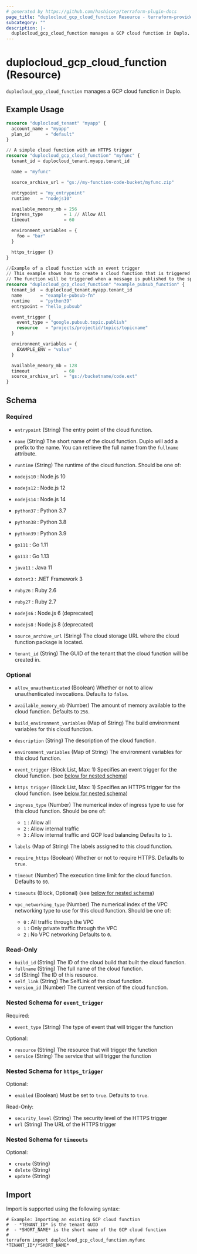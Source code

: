 ```yaml
---
# generated by https://github.com/hashicorp/terraform-plugin-docs
page_title: "duplocloud_gcp_cloud_function Resource - terraform-provider-duplocloud"
subcategory: ""
description: |-
  duplocloud_gcp_cloud_function manages a GCP cloud function in Duplo.
---
```


# duplocloud_gcp_cloud_function (Resource)

`duplocloud_gcp_cloud_function` manages a GCP cloud function in Duplo.

## Example Usage

```terraform
resource "duplocloud_tenant" "myapp" {
  account_name = "myapp"
  plan_id      = "default"
}

// A simple cloud function with an HTTPS trigger
resource "duplocloud_gcp_cloud_function" "myfunc" {
  tenant_id = duplocloud_tenant.myapp.tenant_id

  name = "myfunc"

  source_archive_url = "gs://my-function-code-bucket/myfunc.zip"

  entrypoint = "my_entrypoint"
  runtime    = "nodejs10"

  available_memory_mb = 256
  ingress_type        = 1 // Allow All
  timeout             = 60

  environment_variables = {
    foo = "bar"
  }

  https_trigger {}
}

//Example of a cloud function with an event trigger
// This example shows how to create a cloud function that is triggered by a Pub/Sub event
// The function will be triggered when a message is published to the specified Pub/Sub topic
resource "duplocloud_gcp_cloud_function" "example_pubsub_function" {
  tenant_id  = duplocloud_tenant.myapp.tenant_id
  name       = "example-pubsub-fn"
  runtime    = "python39"
  entrypoint = "hello_pubsub"

  event_trigger {
    event_type = "google.pubsub.topic.publish"
    resource   = "projects/projectid/topics/topicname"
  }

  environment_variables = {
    EXAMPLE_ENV = "value"
  }

  available_memory_mb = 128
  timeout             = 60
  source_archive_url  = "gs://bucketname/code.ext"
}
```

<!-- schema generated by tfplugindocs -->
## Schema

### Required

- `entrypoint` (String) The entry point of the cloud function.
- `name` (String) The short name of the cloud function.  Duplo will add a prefix to the name.  You can retrieve the full name from the `fullname` attribute.
- `runtime` (String) The runtime of the cloud function.
Should be one of:

 - `nodejs10` : Node.js 10
 - `nodejs12` : Node.js 12
 - `nodejs14` : Node.js 14
 - `python37` : Python 3.7
 - `python38` : Python 3.8
 - `python39` : Python 3.9
 - `go111` :    Go 1.11
 - `go113` :    Go 1.13
 - `java11` :   Java 11
 - `dotnet3` :  .NET Framework 3
 - `ruby26` :   Ruby 2.6
 - `ruby27` :   Ruby 2.7
 - `nodejs6` :  Node.js 6 (deprecated)
 - `nodejs8` :  Node.js 8 (deprecated)
- `source_archive_url` (String) The cloud storage URL where the cloud function package is located.
- `tenant_id` (String) The GUID of the tenant that the cloud function will be created in.

### Optional

- `allow_unauthenticated` (Boolean) Whether or not to allow unauthenticated invocations. Defaults to `false`.
- `available_memory_mb` (Number) The amount of memory available to the cloud function. Defaults to `256`.
- `build_environment_variables` (Map of String) The build environment variables for this cloud function.
- `description` (String) The description of the cloud function.
- `environment_variables` (Map of String) The environment variables for this cloud function.
- `event_trigger` (Block List, Max: 1) Specifies an event trigger for the cloud function. (see [below for nested schema](#nestedblock--event_trigger))
- `https_trigger` (Block List, Max: 1) Specifies an HTTPS trigger for the cloud function. (see [below for nested schema](#nestedblock--https_trigger))
- `ingress_type` (Number) The numerical index of ingress type to use for this cloud function.
Should be one of:

   - `1` : Allow all
   - `2` : Allow internal traffic
   - `3` : Allow internal traffic and GCP load balancing
 Defaults to `1`.
- `labels` (Map of String) The labels assigned to this cloud function.
- `require_https` (Boolean) Whether or not to require HTTPS. Defaults to `true`.
- `timeout` (Number) The execution time limit for the cloud function. Defaults to `60`.
- `timeouts` (Block, Optional) (see [below for nested schema](#nestedblock--timeouts))
- `vpc_networking_type` (Number) The numerical index of the VPC networking type to use for this cloud function.
Should be one of:

   - `0` : All traffic through the VPC
   - `1` : Only private traffic through the VPC
   - `2` : No VPC networking
 Defaults to `0`.

### Read-Only

- `build_id` (String) The ID of the cloud build that built the cloud function.
- `fullname` (String) The full name of the cloud function.
- `id` (String) The ID of this resource.
- `self_link` (String) The SelfLink of the cloud function.
- `version_id` (Number) The current version of the cloud function.

<a id="nestedblock--event_trigger"></a>
### Nested Schema for `event_trigger`

Required:

- `event_type` (String) The type of event that will trigger the function

Optional:

- `resource` (String) The resource that will trigger the function
- `service` (String) The service that will trigger the function


<a id="nestedblock--https_trigger"></a>
### Nested Schema for `https_trigger`

Optional:

- `enabled` (Boolean) Must be set to `true`. Defaults to `true`.

Read-Only:

- `security_level` (String) The security level of the HTTPS trigger
- `url` (String) The URL of the HTTPS trigger


<a id="nestedblock--timeouts"></a>
### Nested Schema for `timeouts`

Optional:

- `create` (String)
- `delete` (String)
- `update` (String)

## Import

Import is supported using the following syntax:

```shell
# Example: Importing an existing GCP cloud function
#  - *TENANT_ID* is the tenant GUID
#  - *SHORT_NAME* is the short name of the GCP cloud function
#
terraform import duplocloud_gcp_cloud_function.myfunc *TENANT_ID*/*SHORT_NAME*
```
